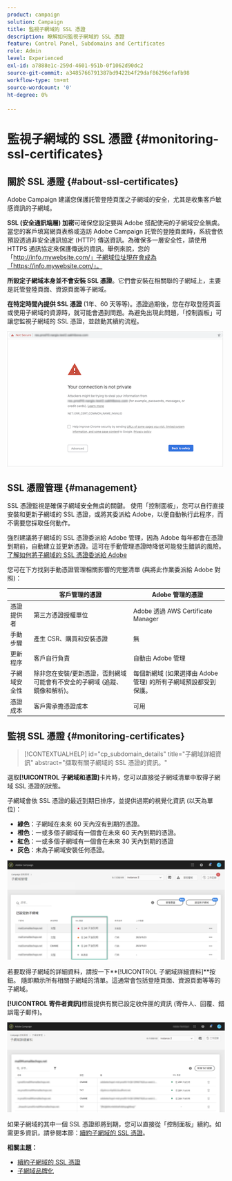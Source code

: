 ```yaml
---
product: campaign
solution: Campaign
title: 監視子網域的 SSL 憑證
description: 瞭解如何監視子網域的 SSL 憑證
feature: Control Panel, Subdomains and Certificates
role: Admin
level: Experienced
exl-id: a7888e1c-259d-4601-951b-0f1062d90dc2
source-git-commit: a3485766791387bd9422b4f29daf86296efafb98
workflow-type: tm+mt
source-wordcount: '0'
ht-degree: 0%

---
```


# 監視子網域的 SSL 憑證 {#monitoring-ssl-certificates}

## 關於 SSL 憑證 {#about-ssl-certificates}

Adobe Campaign 建議您保護託管登陸頁面之子網域的安全，尤其是收集客戶敏感資訊的子網域。

**SSL (安全通訊端層) 加密**&#x200B;可確保您設定要與 Adobe 搭配使用的子網域安全無虞。當您的客戶填寫網頁表格或造訪 Adobe Campaign 託管的登陸頁面時，系統會依預設透過非安全通訊協定 (HTTP) 傳送資訊。為確保多一層安全性，請使用 HTTPS 通訊協定來保護傳送的資訊。舉例來說，您的「http://info.mywebsite.com/」子網域位址現在會成為「https://info.mywebsite.com/」。

**所設定子網域本身並不會安裝 SSL 憑證**。它們會安裝在相關聯的子網域上，主要是託管登陸頁面、資源頁面等子網域。

**在特定時間內提供 SSL 憑證** (1年、60 天等等)。憑證過期後，您在存取登陸頁面或使用子網域的資源時，就可能會遇到問題。為避免出現此問題，「控制面板」可讓您監視子網域的 SSL 憑證，並啟動其續約流程。

![](assets/no_certificate.png)

## SSL 憑證管理 {#management}

SSL 憑證監視是確保子網域安全無虞的關鍵。 使用「控制面板」，您可以自行直接安裝和更新子網域的 SSL 憑證，或將其委派給 Adobe，以便自動執行此程序，而不需要您採取任何動作。

強烈建議將子網域的 SSL 憑證委派給 Adobe 管理，因為 Adobe 每年都會在憑證到期前，自動建立並更新憑證。這可在手動管理憑證時降低可能發生錯誤的風險。 [了解如何將子網域的 SSL 憑證委派給 Adobe](delegate-ssl.md)

您可在下方找到手動憑證管理相關影響的完整清單 (與將此作業委派給 Adobe 對照)：

|       | 客戶管理的憑證 | Adobe 管理的憑證 |
|  ---  |  ---  |  ---  |
| 憑證提供者 | 第三方憑證授權單位 | Adobe 透過 AWS Certificate Manager |
| 手動步驟 | 產生 CSR、購買和安裝憑證 | 無 |
| 更新程序 | 客戶自行負責 | 自動由 Adobe 管理 |
| 子網域安全性 | 除非您在安裝/更新憑證，否則網域可能會有不安全的子網域 (追蹤、鏡像和解析)。 | 每個新網域 (如果選擇由 Adobe 管理) 的所有子網域預設都受到保護。 |
| 憑證成本 | 客戶需承擔憑證成本 | 可用 |

## 監視 SSL 憑證 {#monitoring-certificates}

>[!CONTEXTUALHELP]
>id="cp_subdomain_details"
>title="子網域詳細資訊"
>abstract="擷取有關子網域的 SSL 憑證的資訊。"

選取&#x200B;**[!UICONTROL 子網域和憑證]**&#x200B;卡片時，您可以直接從子網域清單中取得子網域 SSL 憑證的狀態。

子網域會依 SSL 憑證的最近到期日排序，並提供過期的視覺化資訊 (以天為單位)：

* **綠色**：子網域在未來 60 天內沒有到期的憑證。
* **橙色**：一或多個子網域有一個會在未來 60 天內到期的憑證。
* **紅色**：一或多個子網域有一個會在未來 30 天內到期的憑證
* **灰色**：未為子網域安裝任何憑證。

![](assets/subdomains_list.png)

若要取得子網域的詳細資料，請按一下&#x200B;**[!UICONTROL 子網域詳細資料]**按鈕。
隨即顯示所有相關子網域的清單。這通常會包括登陸頁面、資源頁面等等的子網域。

**[!UICONTROL 寄件者資訊]**&#x200B;標籤提供有關已設定收件匣的資訊 (寄件人、回覆、錯誤電子郵件)。

![](assets/subdomain_details.png)

如果子網域的其中一個 SSL 憑證即將到期，您可以直接從「控制面板」續約。如需更多資訊，請參閱本節：[續約子網域的 SSL 憑證](../../subdomains-certificates/using/renewing-subdomain-certificate.md)。

**相關主題：**

* [續約子網域的 SSL 憑證](../../subdomains-certificates/using/renewing-subdomain-certificate.md)
* [子網域品牌化](../../subdomains-certificates/using/subdomains-branding.md)

